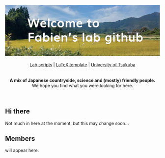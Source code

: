 <div align="center">
<img alt="lab banner pic" src="https://github.com/fabienlabo/.github/blob/master/labpicgithub.png">
<br/>
<br/>

<div align="center">
    <a href="https://github.com/fabienlabo/scripts">Lab scripts</a> |
    <a href="https://github.com/fabienlabo/generic-latex-template">LaTeX template</a> |
    <a href="https://www.tsukuba.ac.jp/en/">University  of Tsukuba</a>
</div>


<br/>
<br/>

<div align="center"><strong>A mix of Japanese countryside, science and (mostly) friendly people.</strong><br> We hope you find what you were looking for here.
</div>
<br />
<br />

</div>

## Hi there

Not much in here at the moment, but this may change soon...

## Members

will appear here.
